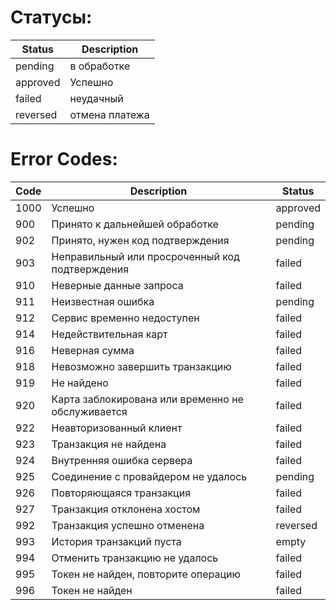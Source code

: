 # Статусы: 
Status   | Description
-------- | --------------------------------------
pending  | в обработке
approved | Успешно
failed   | неудачный
reversed | отмена платежа


# Error Codes:

Code  | Description                                                               | Status
----- | ------------------------------------------------------------------------- | -----------------
1000  | Успешно                                                                   | approved
900   | Принято к дальнейшей обработке                                            | pending
902   | Принято, нужен код подтверждения                                          | pending
903   | Неправильный или просроченный код подтверждения                           | failed
910   | Неверные данные запроса                                                   | failed
911   | Неизвестная ошибка                                                        | pending
912   | Сервис временно недоступен                                                | failed
914   | Недействительная карт                                                     | failed
916   | Неверная сумма                                                            | failed
918   | Невозможно завершить транзакцию                                           | failed
919   | Не найдено                                                                | failed
920   | Карта заблокирована или временно не обслуживается                         | failed
922   | Неавторизованный клиент                                                   | failed
923   | Транзакция не найдена                                                     | failed
924   | Внутренняя ошибка сервера                                                 | failed
925   | Соединение с провайдером не удалось                                       | pending
926   | Повторяющаяся транзакция                                                  | failed
927   | Транзакция отклонена хостом                                               | failed
992   | Транзакция успешно отменена                                               | reversed
993   | История транзакций пуста                                                  | empty
994   | Отменить транзакцию не удалось                                            | failed
995   | Токен не найден, повторите операцию                                       | failed
996   | Токен не найден                                                           | failed
